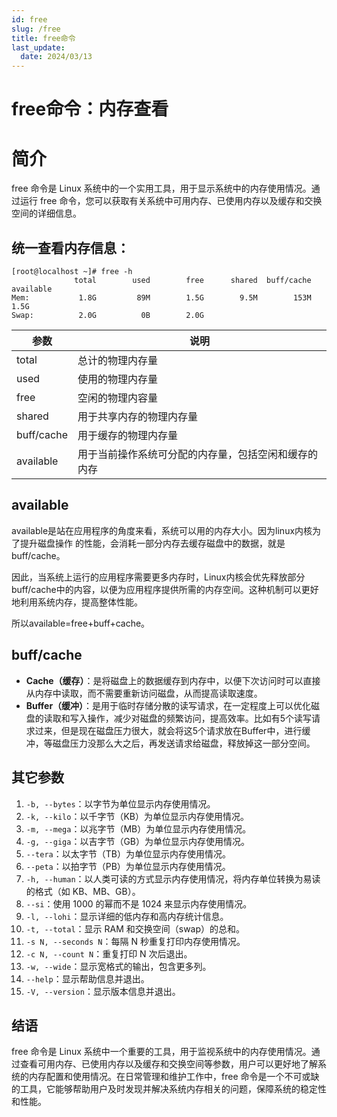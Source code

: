 ```yaml
---
id: free
slug: /free
title: free命令
last_update:
  date: 2024/03/13
---
```


# free命令：内存查看

# 简介
free 命令是 Linux 系统中的一个实用工具，用于显示系统中的内存使用情况。通过运行 free 命令，您可以获取有关系统中可用内存、已使用内存以及缓存和交换空间的详细信息。

## 统一查看内存信息：

```shell
[root@localhost ~]# free -h
              total        used        free      shared  buff/cache   available
Mem:           1.8G         89M        1.5G        9.5M        153M        1.5G
Swap:          2.0G          0B        2.0G
```

| 参数       | 说明                                                 |
| ---------- | ---------------------------------------------------- |
| total      | 总计的物理内存量                                     |
| used       | 使用的物理内存量                                     |
| free       | 空闲的物理内容量                                     |
| shared     | 用于共享内存的物理内存量                             |
| buff/cache | 用于缓存的物理内存量                                 |
| available  | 用于当前操作系统可分配的内存量，包括空闲和缓存的内存 |

## available

available是站在应用程序的角度来看，系统可以用的内存大小。因为linux内核为了提升磁盘操作 的性能，会消耗一部分内存去缓存磁盘中的数据，就是buff/cache。

因此，当系统上运行的应用程序需要更多内存时，Linux内核会优先释放部分buff/cache中的内容，以便为应用程序提供所需的内存空间。这种机制可以更好地利用系统内存，提高整体性能。

所以available=free+buff+cache。

## buff/cache

- **Cache（缓存）**：是将磁盘上的数据缓存到内存中，以便下次访问时可以直接从内存中读取，而不需要重新访问磁盘，从而提高读取速度。
- **Buffer（缓冲）**：是用于临时存储分散的读写请求，在一定程度上可以优化磁盘的读取和写入操作，减少对磁盘的频繁访问，提高效率。比如有5个读写请求过来，但是现在磁盘压力很大，就会将这5个请求放在Buffer中，进行缓冲，等磁盘压力没那么大之后，再发送请求给磁盘，释放掉这一部分空间。

## 其它参数

1. `-b, --bytes`：以字节为单位显示内存使用情况。
2. `-k, --kilo`：以千字节（KB）为单位显示内存使用情况。
3. `-m, --mega`：以兆字节（MB）为单位显示内存使用情况。
4. `-g, --giga`：以吉字节（GB）为单位显示内存使用情况。
5. `--tera`：以太字节（TB）为单位显示内存使用情况。
6. `--peta`：以拍字节（PB）为单位显示内存使用情况。
7. `-h, --human`：以人类可读的方式显示内存使用情况，将内存单位转换为易读的格式（如 KB、MB、GB）。
8. `--si`：使用 1000 的幂而不是 1024 来显示内存使用情况。
9. `-l, --lohi`：显示详细的低内存和高内存统计信息。
10. `-t, --total`：显示 RAM 和交换空间（swap）的总和。
11. `-s N, --seconds N`：每隔 N 秒重复打印内存使用情况。
12. `-c N, --count N`：重复打印 N 次后退出。
13. `-w, --wide`：显示宽格式的输出，包含更多列。
14. `--help`：显示帮助信息并退出。
15. `-V, --version`：显示版本信息并退出。

## 结语
free 命令是 Linux 系统中一个重要的工具，用于监视系统中的内存使用情况。通过查看可用内存、已使用内存以及缓存和交换空间等参数，用户可以更好地了解系统的内存配置和使用情况。在日常管理和维护工作中，free 命令是一个不可或缺的工具，它能够帮助用户及时发现并解决系统内存相关的问题，保障系统的稳定性和性能。